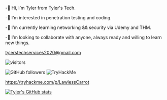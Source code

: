 -👋 Hi, I’m Tyler from Tyler's Tech.

-👀 I’m interested in penetration testing and coding.

-🌱 I’m currently learning networking && security via Udemy and THM.

-💞️ I’m looking to collaborate with anyone, always ready and willing to learn new things. 

tylerstechservices2020@gmail.com


![visitors](https://visitor-badge.glitch.me/badge?page_id=TylersTech2020.TylersTech2020&left_color=green&right_color=red)

<img alt="GitHub followers" src="https://img.shields.io/github/followers/TylersTech2020?style=social">

<img src="https://tryhackme-badges.s3.amazonaws.com/LawlessCarrot.png" alt="TryHackMe">

https://tryhackme.com/p/LawlessCarrot

[![Tyler's GitHub stats](https://github-readme-stats.vercel.app/api?username=TylersTech2020&theme=synthwave)](https://github.com/anuraghazra/github-readme-stats)




<!---
TylersTech2020/TylersTech2020 is a cow special pie repository because its `README.md` (this file) appears on your GitHub profile.
You can click the Preview link to take a look at your changes or you can leave it how it is cause does anyone actually look at these...
--->
